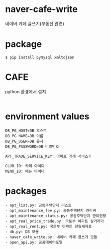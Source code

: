 # naver-cafe-write
네이버 카페 글쓰기(부동산 관련)


# package
```
$ pip install pymysql xmltojson
```

# CAFE
python 환경에서 설치
```
```

# environment values
```
DB_PG_HOST=DB 호스트
DB_PG_NAME=DB 이름
DB_PG_USER=DB 유저
DB_PG_PASSWORD=DB 비밀번호

APT_TRADE_SERVICE_KEY: 아파트 거래 서비스키

CLUB_ID: 카페 아이디
MENU_ID: 메뉴 아이디

```

# packages
```
- apt_list.py: 공동주택단지 리스트
- apt_maintenance_fee.py: 공동주택단지 관리비
- apt_maintenance_status.py: 공동주택단지 관리현황
- apt_real_price_trade.py: 국토부 아파트 실거래가
- apt_real_rent.py: 국토부 아파트 전월세자료
- db.py: DB 모듈
- naver_cafe_write.py: 네이버 카페 클쓰기 모듈
- open_api.py: 공공데이터포털
```
